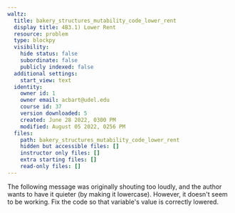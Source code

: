 ```yaml
---
waltz:
  title: bakery_structures_mutability_code_lower_rent
  display title: 4B3.1) Lower Rent
  resource: problem
  type: blockpy
  visibility:
    hide status: false
    subordinate: false
    publicly indexed: false
  additional settings:
    start_view: text
  identity:
    owner id: 1
    owner email: acbart@udel.edu
    course id: 37
    version downloaded: 5
    created: June 28 2022, 0300 PM
    modified: August 05 2022, 0256 PM
  files:
    path: bakery_structures_mutability_code_lower_rent
    hidden but accessible files: []
    instructor only files: []
    extra starting files: []
    read-only files: []
---
```

The following message was originally shouting too loudly, and the author wants to have it quieter (by making it lowercase). However, it doesn't seem to be working. Fix the code so that variable's value is correctly lowered.
